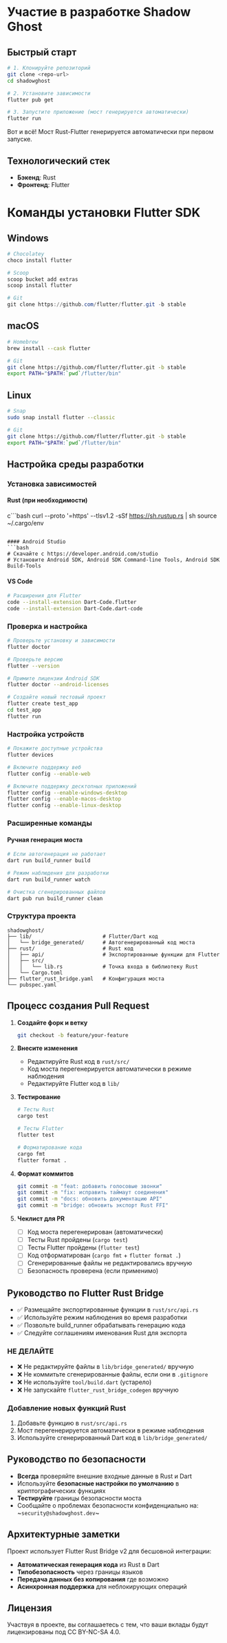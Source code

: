 # Участие в разработке Shadow Ghost

## Быстрый старт

```bash
# 1. Клонируйте репозиторий
git clone <repo-url>
cd shadowghost

# 2. Установите зависимости
flutter pub get

# 3. Запустите приложение (мост генерируется автоматически)
flutter run
```

Вот и всё! Мост Rust-Flutter генерируется автоматически при первом запуске.

## Технологический стек

- **Бэкенд**: Rust
- **Фронтенд**: Flutter

# Команды установки Flutter SDK

## Windows
```powershell
# Chocolatey
choco install flutter

# Scoop
scoop bucket add extras
scoop install flutter

# Git
git clone https://github.com/flutter/flutter.git -b stable
```

## macOS
```bash
# Homebrew
brew install --cask flutter

# Git
git clone https://github.com/flutter/flutter.git -b stable
export PATH="$PATH:`pwd`/flutter/bin"
```

## Linux
```bash
# Snap
sudo snap install flutter --classic

# Git
git clone https://github.com/flutter/flutter.git -b stable
export PATH="$PATH:`pwd`/flutter/bin"
```

## Настройка среды разработки

### Установка зависимостей

#### Rust (при необходимости)
с```bash
curl --proto '=https' --tlsv1.2 -sSf https://sh.rustup.rs | sh
source ~/.cargo/env
```

#### Android Studio
```bash
# Скачайте с https://developer.android.com/studio
# Установите Android SDK, Android SDK Command-line Tools, Android SDK Build-Tools
```

#### VS Code
```bash
# Расширения для Flutter
code --install-extension Dart-Code.flutter
code --install-extension Dart-Code.dart-code
```

### Проверка и настройка
```bash
# Проверьте установку и зависимости
flutter doctor

# Проверьте версию
flutter --version

# Примите лицензии Android SDK
flutter doctor --android-licenses

# Создайте новый тестовый проект
flutter create test_app
cd test_app
flutter run
```

### Настройка устройств
```bash
# Покажите доступные устройства
flutter devices

# Включите поддержку веб
flutter config --enable-web

# Включите поддержку десктопных приложений
flutter config --enable-windows-desktop
flutter config --enable-macos-desktop  
flutter config --enable-linux-desktop
```

### Расширенные команды

#### Ручная генерация моста
```bash
# Если автогенерация не работает
dart run build_runner build

# Режим наблюдения для разработки
dart run build_runner watch

# Очистка сгенерированных файлов
dart pub run build_runner clean
```

### Структура проекта
```
shadowghost/
├── lib/                       # Flutter/Dart код
│   └── bridge_generated/      # Автогенерированный код моста
├── rust/                      # Rust код
│   ├── api/                   # Экспортированные функции для Flutter
│   ├── src/
│   │   └── lib.rs             # Точка входа в библиотеку Rust
│   └── Cargo.toml
├── flutter_rust_bridge.yaml   # Конфигурация моста
└── pubspec.yaml
```

## Процесс создания Pull Request

1. **Создайте форк и ветку**
   ```bash
   git checkout -b feature/your-feature
   ```

2. **Внесите изменения**
   - Редактируйте Rust код в `rust/src/`
   - Код моста перегенерируется автоматически в режиме наблюдения
   - Редактируйте Flutter код в `lib/`

3. **Тестирование**
   ```bash
   # Тесты Rust
   cargo test

   # Тесты Flutter
   flutter test

   # Форматирование кода
   cargo fmt
   flutter format .
   ```

4. **Формат коммитов**
   ```bash
   git commit -m "feat: добавить голосовые звонки"
   git commit -m "fix: исправить таймаут соединения"
   git commit -m "docs: обновить документацию API"
   git commit -m "bridge: обновить экспорт Rust FFI"
   ```

5. **Чеклист для PR**
   - [ ] Код моста перегенерирован (автоматически)
   - [ ] Тесты Rust пройдены (`cargo test`)
   - [ ] Тесты Flutter пройдены (`flutter test`)
   - [ ] Код отформатирован (`cargo fmt` + `flutter format .`)
   - [ ] Сгенерированные файлы не редактировались вручную
   - [ ] Безопасность проверена (если применимо)

## Руководство по Flutter Rust Bridge

- ✅ Размещайте экспортированные функции в `rust/src/api.rs`
- ✅ Используйте режим наблюдения во время разработки
- ✅ Позвольте build_runner обрабатывать генерацию кода
- ✅ Следуйте соглашениям именования Rust для экспорта

### НЕ ДЕЛАЙТЕ
- ❌ Не редактируйте файлы в `lib/bridge_generated/` вручную
- ❌ Не коммитьте сгенерированные файлы, если они в `.gitignore`
- ❌ Не используйте `tool/build.dart` (устарело)
- ❌ Не запускайте `flutter_rust_bridge_codegen` вручную

### Добавление новых функций Rust
1. Добавьте функцию в `rust/src/api.rs`
2. Мост перегенерируется автоматически в режиме наблюдения
3. Используйте сгенерированный Dart код в `lib/bridge_generated/`

## Руководство по безопасности
- **Всегда** проверяйте внешние входные данные в Rust и Dart
- Используйте **безопасные настройки по умолчанию** в криптографических функциях
- **Тестируйте** границы безопасности моста
- Сообщайте о проблемах безопасности конфиденциально на: ~`security@shadowghost.dev`~

## Архитектурные заметки
Проект использует Flutter Rust Bridge v2 для бесшовной интеграции:
- **Автоматическая генерация кода** из Rust в Dart
- **Типобезопасность** через границы языков
- **Передача данных без копирования** где возможно
- **Асинхронная поддержка** для неблокирующих операций

## Лицензия
Участвуя в проекте, вы соглашаетесь с тем, что ваши вклады будут лицензированы под CC BY-NC-SA 4.0.
